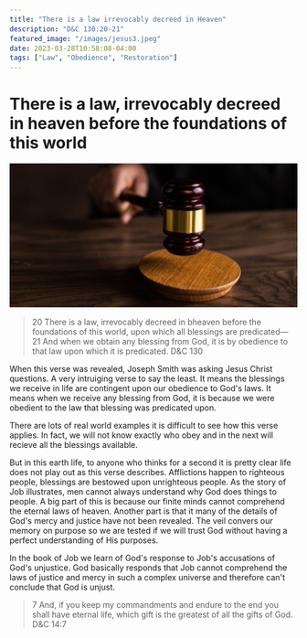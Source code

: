 ```yaml
---
title: "There is a law irrevocably decreed in Heaven"
description: "D&C 130:20-21"
featured_image: "/images/jesus3.jpeg"
date: 2023-03-28T10:58:08-04:00
tags: ["Law", "Obedience", "Restoration"]
---
```


# There is a law, irrevocably decreed in heaven before the foundations of this world

![yo!!](/images/posts/law.jpg)

> 20 There is a law, irrevocably decreed in bheaven before the foundations of this world, upon which all blessings are predicated—
21 And when we obtain any blessing from God, it is by obedience to that law upon which it is predicated.
> D&C 130

When this verse was revealed, Joseph Smith was asking Jesus Christ questions. A very intruiging verse to say the least. It means the blessings we receive in life are contingent upon our obedience to God's laws. It means when we receive any blessing from God, it is because we were obedient to the law that blessing was predicated upon.

There are lots of real world examples it is difficult to see how this verse applies. In fact, we will not know exactly who obey and in the next will recieve all the blessings available. 

But in this earth life, to anyone who thinks for a second it is pretty clear life does not play out as this verse describes. Afflictions happen to righteous people, blessings are bestowed upon unrighteous people. As the story of Job illustrates, men cannot always understand why God does things to people. A big part of this is because our finite minds cannot comprehend the eternal laws of heaven. Another part is that it many of the details of God's mercy and justice have not been revealed. The veil convers our memory on purpose so we are tested if we will trust God without having a perfect understanding of His purposes. 

In the book of Job we learn of God's response to Job's accusations of God's unjustice. God basically responds that Job cannot comprehend the laws of justice and mercy in such a complex universe and therefore can't conclude that God is unjust. 

> 7 And, if you keep my commandments and endure to the end you shall have eternal life, which gift is the greatest of all the gifts of God.
> D&C 14:7

